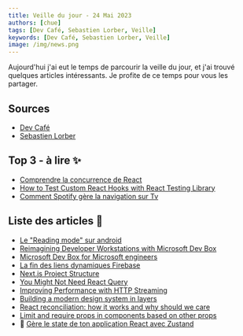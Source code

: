 ```yaml
---
title: Veille du jour - 24 Mai 2023
authors: [chue]
tags: [Dev Café, Sebastien Lorber, Veille]
keywords: [Dev Café, Sebastien Lorber, Veille]
image: /img/news.png
---
```

Aujourd'hui j'ai eut le temps de parcourir la veille du jour, et j'ai trouvé quelques articles intéressants.
Je profite de ce temps pour vous les partager.

## Sources

- [Dev Café](https://www.youtube.com/watch?v=GJCLg8EAnhI)
- [Sebastien Lorber](https://thisweekinreact.com/fr/newsletter/146)

<!--truncate-->

## Top 3 - à lire ✨

- [Comprendre la concurrence de React](https://www.bbss.dev/posts/react-concurrency/?ck_subscriber_id=1866546656&utm_source=convertkit&utm_medium=email&utm_campaign=%E2%9A%9B%EF%B8%8F+React+Hebdo+%23146%3A+Concurrency%2C+Server+Components%2C+JSX%2C+TV%2C+Next.js%2C+React-Query%2C+Apollo%2C+Remix%2C+Expo+Router%2C+Skia%2C+React-Native%2C+Remotion%2C+Flashlight%2C+INP%2C+Bun...%20-%2010839414)
- [How to Test Custom React Hooks with React Testing Library](https://www.builder.io/blog/test-custom-hooks-react-testing-library)
- [Comment Spotify gère la navigation sur Tv](https://engineering.atspotify.com/2023/05/tv-spatial-navigation/?ck_subscriber_id=1866546656&utm_source=convertkit&utm_medium=email&utm_campaign=%E2%9A%9B%EF%B8%8F+React+Hebdo+%23146%3A+Concurrency%2C+Server+Components%2C+JSX%2C+TV%2C+Next.js%2C+React-Query%2C+Apollo%2C+Remix%2C+Expo+Router%2C+Skia%2C+React-Native%2C+Remotion%2C+Flashlight%2C+INP%2C+Bun...%20-%2010839414)


## Liste des articles 📝

- [Le "Reading mode" sur android](https://9to5google.com/2023/05/22/android-reading-mode-background-play/)
- [Reimagining Developer Workstations with Microsoft Dev Box](https://techcommunity.microsoft.com/t5/azure-developer-community-blog/reimagining-developer-workstations-with-microsoft-dev-box/ba-p/3825055)
- [Microsoft Dev Box for Microsoft engineers](https://devblogs.microsoft.com/engineering-at-microsoft/dev-box-for-microsoft-engineers/)
- [La fin des liens dynamiques Firebase](https://firebase.google.com/support/dynamic-links-faq?hl=fr)
- [Next.js Project Structure](https://nextjs.org/docs/getting-started/project-structure)
- [You Might Not Need React Query](https://tkdodo.eu/blog/you-might-not-need-react-query)
- [Improving Performance with HTTP Streaming](https://medium.com/airbnb-engineering/improving-performance-with-http-streaming-ba9e72c66408)
- [Building a modern design system in layers](https://blog.almaer.com/building-a-modern-design-system-in-layers/)
- [React reconciliation: how it works and why should we care](https://www.developerway.com/posts/reconciliation-in-react)
- [Limit and require props in components based on other props](https://nikolasbarwicki.com/articles/limit-require-props-components-based-on-other-props)
- 🎥 [Gère le state de ton application React avec Zustand](https://www.youtube.com/watch?v=x4vYO7Fn9kw)